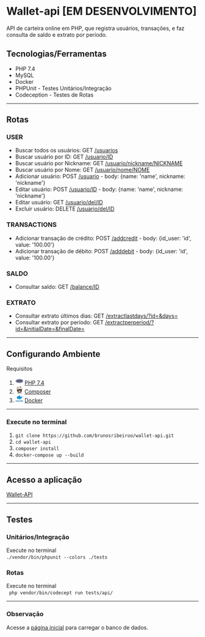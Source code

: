 # Wallet-api [EM DESENVOLVIMENTO]
API de carteira online em PHP, que registra usuários, transações, e faz consulta de saldo e extrato por período.

## Tecnologias/Ferramentas
- PHP 7.4
- MySQL
- Docker
- PHPUnit - Testes Unitários/Integração
- Codeception - Testes de Rotas

-------------------------------------------------------------------------------------------------------

## Rotas
### USER
- Buscar todos os usuários: GET [/usuarios](http://localhost:9000/usuarios)
- Buscar usuário por ID: GET [/usuario/ID](http://localhost:9000/usuario/1)
- Buscar usuário por Nickname: GET [/usuario/nickname/NICKNAME](http://localhost:9000/usuario/nickname/brunoribeiro)
- Buscar usuário por Nome: GET [/usuario/nome/NOME](http://localhost:9000/usuario/name/bruno)
- Adicionar usuário: POST [/usuario](http://localhost:9000/usuario) - body: {name: 'name', nickname: 'nickname'}
- Editar usuário: POST [/usuario/ID](http://localhost:9000/usuario/1) - body: {name: 'name', nickname: 'nickname'}
- Editar usuário: GET [/usuario/del/ID](http://localhost:9000/usuario/del/2)
- Excluir usuário: DELETE [/usuario/del/ID](http://localhost:9000/usuario/del/2)

### TRANSACTIONS
- Adicionar transação de crédito: POST [/addcredit](http://localhost:9000/addcredit) - body: {id_user: 'id', value: '100.00'}
- Adicionar transação de débito: POST [/adddebit](http://localhost:9000/adddebit) - body: {id_user: 'id', value: '100.00'}

### SALDO
- Consultar saldo: GET [/balance/ID](http://localhost:9000/balance/1)

### EXTRATO
- Consultar extrato últimos dias: GET [/extractlastdays/?id=&days=](http://localhost:9000/extractlastdays/?id=3&days=30)
- Consultar extrato por período: GET [/extractperperiod/?id=&initialDate=&finalDate=](http://localhost:9000/extractperperiod/?id=3&initialDate=01/10/2021&finalDate=30/01/2022)
 -------------------------------------------------------------------------------------------------------

## Configurando Ambiente 
Requisitos
1. <code><img height="20" src="https://raw.githubusercontent.com/github/explore/80688e429a7d4ef2fca1e82350fe8e3517d3494d/topics/php/php.png"></code> [PHP 7.4](https://www.php.net/downloads.php)
2. <code><img height="20" src="https://raw.githubusercontent.com/github/explore/80688e429a7d4ef2fca1e82350fe8e3517d3494d/topics/composer/composer.png"></code> [Composer](https://getcomposer.org/download/)
3. <code><img height="20" src="https://raw.githubusercontent.com/github/explore/80688e429a7d4ef2fca1e82350fe8e3517d3494d/topics/docker/docker.png"></code> [Docker](https://www.docker.com/products/docker-desktop)

-------------------------------------------------------------------------------------------------------

### Execute no terminal 
1.  ```git clone https://github.com/brunosribeiroo/wallet-api.git```
2.  ```cd wallet-api```
3.  ```composer install```
4.  ```docker-compose up --build```

-------------------------------------------------------------------------------------------------------
## Acesso a aplicação
[Wallet-API](http://localhost:9000/)

-------------------------------------------------------------------------------------------------------

## Testes
### Unitários/Integração
Execute no terminal <br />
```./vendor/bin/phpunit --colors ./tests```

### Rotas
Execute no terminal <br />
``` php vendor/bin/codecept run tests/api/```

-------------------------------------------------------------------------------------------------------
### Observação
Acesse a [página inicial](http://localhost:9000/) para carregar o banco de dados.

